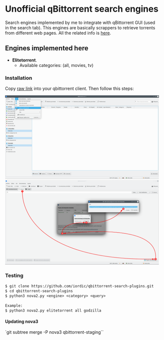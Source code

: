 # Unofficial qBittorrent search engines
Search engines implemented by me to integrate with qBittorrent GUI (used in the search tab). This engines are basically scrappers to retrieve torrents from different web pages. All the related info is [here](https://github.com/qbittorrent/search-plugins/wiki/Unofficial-search-plugins).

## Engines implemented here
* **Elitetorrent**. 
  * Available categories: (all, movies, tv)

### Installation
Copy [raw link](https://raw.githubusercontent.com/iordic/qbittorrent-search-plugins/master/engines/elitetorrent.py) into your qbittorrent client. Then follow this steps:

![Show search section](/images/enable_search.png)
![Install engine](/images/instalacion_engine.png)

### Testing
```
$ git clone https://github.com/iordic/qbittorrent-search-plugins.git
$ cd qbittorrent-search-plugins
$ python3 nova2.py <engine> <category> <query>

Example:
$ python3 nova2.py elitetorrent all godzilla
```

#### Updating nova3
`git subtree merge -P nova3 qbittorrent-staging``
